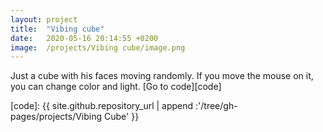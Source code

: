 ```yaml
---
layout: project
title:  "Vibing cube"
date:   2020-05-16 20:14:55 +0200
image:  /projects/Vibing cube/image.png
---
```


<div id="cube" class="canvas"></div>
Just a cube with his faces moving randomly. If you move the mouse on it, you can change color and light.
[Go to code][code]

[code]: {{ site.github.repository_url | append :'/tree/gh-pages/projects/Vibing Cube' }}
